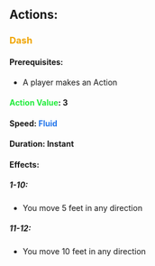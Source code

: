 ## Actions:
### <span style="font-weight:bold;color:rgb(240, 164, 0)">Dash</span>
#### Prerequisites:
- A player makes an Action
#### <span style="font-weight:bold;color:rgb(33, 235, 60)">Action Value</span>: 3
#### Speed: <span style="font-weight:bold; color:rgb(33, 117, 235)">Fluid</span>
#### Duration: Instant
#### Effects:
##### 1-10:
- You move 5 feet in any direction
##### 11-12:
- You move 10 feet in any direction

